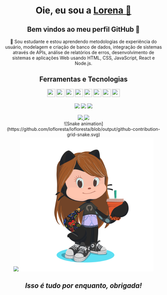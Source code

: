 <div>
  
  <h1 align="center">
    Oie, eu sou a 
    <a href="https://www.linkedin.com/in/lofloresta/">Lorena 🌸</a>
  </h1>
  <h2 align="center">Bem vindos ao meu perfil GitHub 👋</h2>
  <p align="center">
  🌱 Sou estudante e estou aprendendo metodologias de experiência do usuário, modelagem e criação de banco de dados, integração de sistemas através de APIs, análise de relatórios de erros, desenvolvimento de sistemas e aplicações Web usando HTML, CSS, JavaScript, React e Node.js. 
  </p>
</div>

<div align="center">
<h2>Ferramentas e Tecnologias</h2>

<img src="https://cdn.jsdelivr.net/gh/devicons/devicon/icons/figma/figma-original.svg" height ="25px" width = "25px" />
<img src="https://cdn.jsdelivr.net/gh/devicons/devicon/icons/photoshop/photoshop-plain.svg" height ="25px" width = "25px" />
<img src="https://cdn.jsdelivr.net/gh/devicons/devicon/icons/illustrator/illustrator-plain.svg" height ="25px" width = "25px" />
<img src="https://cdn.jsdelivr.net/gh/devicons/devicon/icons/xd/xd-plain.svg" height ="25px" width = "25px" />
<img src="https://cdn.jsdelivr.net/gh/devicons/devicon/icons/canva/canva-original.svg" height ="25px" width = "25px" />

<img src="https://cdn.jsdelivr.net/gh/devicons/devicon/icons/html5/html5-original-wordmark.svg" height ="25px" width = "25px" />
<img src="https://cdn.jsdelivr.net/gh/devicons/devicon/icons/css3/css3-original-wordmark.svg" height ="25px" width = "25px" />         
<img src="https://cdn.jsdelivr.net/gh/devicons/devicon/icons/javascript/javascript-original.svg" height ="25px" width = "25px" />
</div>
<br>
<div align="center">
<a href="https://linktr.ee/lofloresta" target="_blank"><img src="https://img.shields.io/badge/-Linktree-%130077B5?style=for-the-badge&logo=linktree&logoColor=white" target="_blank"></a>
<a href="https://www.linkedin.com/in/lofloresta/" target="_blank"><img src="https://img.shields.io/badge/-LinkedIn-%230077B5?style=for-the-badge&logo=linkedin&logoColor=white" target="_blank"></a>
<a href="mailto:lorenafsilveira@hotmail.com"><img src="https://img.shields.io/badge/-Email-%23333?style=for-the-badge&logo=gmail&logoColor=white" target="_blank"></a>
</div>
<br>
<div align="center">
<a href="https://github.com/lofloresta">
<img height="180em" src="https://github-readme-stats.vercel.app/api/top-langs/?username=lofloresta&layout=compact&langs_count=7&theme=dracula"/>
<img height="180em" src="https://github-readme-stats.vercel.app/api?username=lofloresta&show_icons=true&theme=dracula&include_all_commits=true&count_private=true"/></a>
</div>

<div align="center">
![Snake animation](https://github.com/lofloresta/lofloresta/blob/output/github-contribution-grid-snake.svg)
</br>
<img src="cat-funny-cat.gif" height="400px">
<img src="octocat-lyra.png" height="420px">
</br>
<h2><i> Isso é tudo por enquanto, <b>obrigada!</b></i></h2>
</div>
